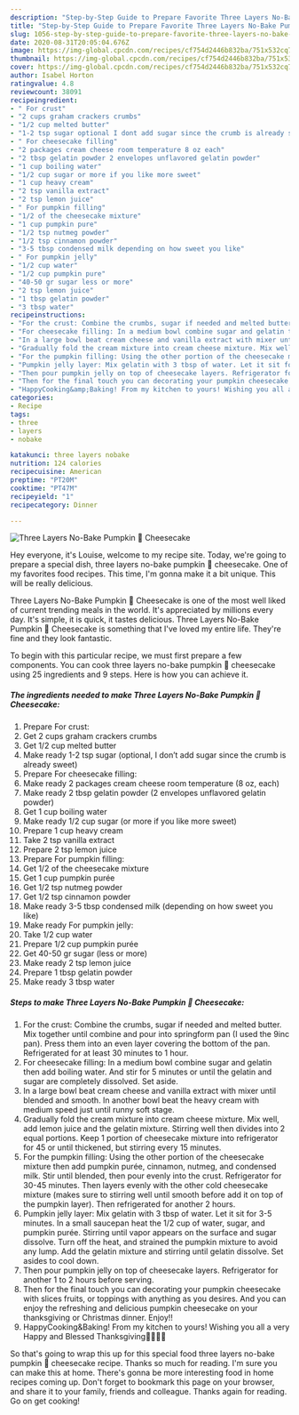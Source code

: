 ```yaml
---
description: "Step-by-Step Guide to Prepare Favorite Three Layers No-Bake Pumpkin 🎃 Cheesecake"
title: "Step-by-Step Guide to Prepare Favorite Three Layers No-Bake Pumpkin 🎃 Cheesecake"
slug: 1056-step-by-step-guide-to-prepare-favorite-three-layers-no-bake-pumpkin-cheesecake
date: 2020-08-31T20:05:04.676Z
image: https://img-global.cpcdn.com/recipes/cf754d2446b832ba/751x532cq70/three-layers-no-bake-pumpkin-🎃-cheesecake-recipe-main-photo.jpg
thumbnail: https://img-global.cpcdn.com/recipes/cf754d2446b832ba/751x532cq70/three-layers-no-bake-pumpkin-🎃-cheesecake-recipe-main-photo.jpg
cover: https://img-global.cpcdn.com/recipes/cf754d2446b832ba/751x532cq70/three-layers-no-bake-pumpkin-🎃-cheesecake-recipe-main-photo.jpg
author: Isabel Horton
ratingvalue: 4.8
reviewcount: 38091
recipeingredient:
- " For crust"
- "2 cups graham crackers crumbs"
- "1/2 cup melted butter"
- "1-2 tsp sugar optional I dont add sugar since the crumb is already sweet"
- " For cheesecake filling"
- "2 packages cream cheese room temperature 8 oz each"
- "2 tbsp gelatin powder 2 envelopes unflavored gelatin powder"
- "1 cup boiling water"
- "1/2 cup sugar or more if you like more sweet"
- "1 cup heavy cream"
- "2 tsp vanilla extract"
- "2 tsp lemon juice"
- " For pumpkin filling"
- "1/2 of the cheesecake mixture"
- "1 cup pumpkin pure"
- "1/2 tsp nutmeg powder"
- "1/2 tsp cinnamon powder"
- "3-5 tbsp condensed milk depending on how sweet you like"
- " For pumpkin jelly"
- "1/2 cup water"
- "1/2 cup pumpkin pure"
- "40-50 gr sugar less or more"
- "2 tsp lemon juice"
- "1 tbsp gelatin powder"
- "3 tbsp water"
recipeinstructions:
- "For the crust: Combine the crumbs, sugar if needed and melted butter. Mix together until combine and pour into springform pan (I used the 9inc pan). Press them into an even layer covering the bottom of the pan. Refrigerated for at least 30 minutes to 1 hour."
- "For cheesecake filling: In a medium bowl combine sugar and gelatin then add boiling water. And stir for 5 minutes or until the gelatin and sugar are completely dissolved. Set aside."
- "In a large bowl beat cream cheese and vanilla extract with mixer until blended and smooth. In another bowl beat the heavy cream with medium speed just until runny soft stage."
- "Gradually fold the cream mixture into cream cheese mixture. Mix well, add lemon juice and the gelatin mixture. Stirring well then divides into 2 equal portions. Keep 1 portion of cheesecake mixture into refrigerator for 45 or until thickened, but stirring every 15 minutes."
- "For the pumpkin filling: Using the other portion of the cheesecake mixture then add pumpkin purée, cinnamon, nutmeg, and condensed milk. Stir until blended, then pour evenly into the crust. Refrigerator for 30-45 minutes. Then layers evenly with the other cold cheesecake mixture (makes sure to stirring well until smooth before add it on top of the pumpkin layer). Then refrigerated for another 2 hours."
- "Pumpkin jelly layer: Mix gelatin with 3 tbsp of water. Let it sit for 3-5 minutes. In a small saucepan heat the 1/2 cup of water, sugar, and pumpkin purée. Stirring until vapor appears on the surface and sugar dissolve. Turn off the heat, and strained the pumpkin mixture to avoid any lump. Add the gelatin mixture and stirring until gelatin dissolve. Set asides to cool down."
- "Then pour pumpkin jelly on top of cheesecake layers. Refrigerator for another 1 to 2 hours before serving."
- "Then for the final touch you can decorating your pumpkin cheesecake with slices fruits, or toppings with anything as you desires. And you can enjoy the refreshing and delicious pumpkin cheesecake on your thanksgiving or Christmas dinner. Enjoy!!"
- "HappyCooking&amp;Baking! From my kitchen to yours! Wishing you all a very Happy and Blessed Thanksgiving🍁🍂🧡🎃"
categories:
- Recipe
tags:
- three
- layers
- nobake

katakunci: three layers nobake 
nutrition: 124 calories
recipecuisine: American
preptime: "PT20M"
cooktime: "PT47M"
recipeyield: "1"
recipecategory: Dinner

---
```



![Three Layers No-Bake Pumpkin 🎃 Cheesecake](https://img-global.cpcdn.com/recipes/cf754d2446b832ba/751x532cq70/three-layers-no-bake-pumpkin-🎃-cheesecake-recipe-main-photo.jpg)

Hey everyone, it's Louise, welcome to my recipe site. Today, we're going to prepare a special dish, three layers no-bake pumpkin 🎃 cheesecake. One of my favorites food recipes. This time, I'm gonna make it a bit unique. This will be really delicious.

Three Layers No-Bake Pumpkin 🎃 Cheesecake is one of the most well liked of current trending meals in the world. It's appreciated by millions every day. It's simple, it is quick, it tastes delicious. Three Layers No-Bake Pumpkin 🎃 Cheesecake is something that I've loved my entire life. They're fine and they look fantastic.




To begin with this particular recipe, we must first prepare a few components. You can cook three layers no-bake pumpkin 🎃 cheesecake using 25 ingredients and 9 steps. Here is how you can achieve it.

<!--inarticleads1-->

##### The ingredients needed to make Three Layers No-Bake Pumpkin 🎃 Cheesecake:

1. Prepare  For crust:
1. Get 2 cups graham crackers crumbs
1. Get 1/2 cup melted butter
1. Make ready 1-2 tsp sugar (optional, I don’t add sugar since the crumb is already sweet)
1. Prepare  For cheesecake filling:
1. Make ready 2 packages cream cheese room temperature (8 oz, each)
1. Make ready 2 tbsp gelatin powder (2 envelopes unflavored gelatin powder)
1. Get 1 cup boiling water
1. Make ready 1/2 cup sugar (or more if you like more sweet)
1. Prepare 1 cup heavy cream
1. Take 2 tsp vanilla extract
1. Prepare 2 tsp lemon juice
1. Prepare  For pumpkin filling:
1. Get 1/2 of the cheesecake mixture
1. Get 1 cup pumpkin purée
1. Get 1/2 tsp nutmeg powder
1. Get 1/2 tsp cinnamon powder
1. Make ready 3-5 tbsp condensed milk (depending on how sweet you like)
1. Make ready  For pumpkin jelly:
1. Take 1/2 cup water
1. Prepare 1/2 cup pumpkin purée
1. Get 40-50 gr sugar (less or more)
1. Make ready 2 tsp lemon juice
1. Prepare 1 tbsp gelatin powder
1. Make ready 3 tbsp water




<!--inarticleads2-->

##### Steps to make Three Layers No-Bake Pumpkin 🎃 Cheesecake:

1. For the crust: Combine the crumbs, sugar if needed and melted butter. Mix together until combine and pour into springform pan (I used the 9inc pan). Press them into an even layer covering the bottom of the pan. Refrigerated for at least 30 minutes to 1 hour.
1. For cheesecake filling: In a medium bowl combine sugar and gelatin then add boiling water. And stir for 5 minutes or until the gelatin and sugar are completely dissolved. Set aside.
1. In a large bowl beat cream cheese and vanilla extract with mixer until blended and smooth. In another bowl beat the heavy cream with medium speed just until runny soft stage.
1. Gradually fold the cream mixture into cream cheese mixture. Mix well, add lemon juice and the gelatin mixture. Stirring well then divides into 2 equal portions. Keep 1 portion of cheesecake mixture into refrigerator for 45 or until thickened, but stirring every 15 minutes.
1. For the pumpkin filling: Using the other portion of the cheesecake mixture then add pumpkin purée, cinnamon, nutmeg, and condensed milk. Stir until blended, then pour evenly into the crust. Refrigerator for 30-45 minutes. Then layers evenly with the other cold cheesecake mixture (makes sure to stirring well until smooth before add it on top of the pumpkin layer). Then refrigerated for another 2 hours.
1. Pumpkin jelly layer: Mix gelatin with 3 tbsp of water. Let it sit for 3-5 minutes. In a small saucepan heat the 1/2 cup of water, sugar, and pumpkin purée. Stirring until vapor appears on the surface and sugar dissolve. Turn off the heat, and strained the pumpkin mixture to avoid any lump. Add the gelatin mixture and stirring until gelatin dissolve. Set asides to cool down.
1. Then pour pumpkin jelly on top of cheesecake layers. Refrigerator for another 1 to 2 hours before serving.
1. Then for the final touch you can decorating your pumpkin cheesecake with slices fruits, or toppings with anything as you desires. And you can enjoy the refreshing and delicious pumpkin cheesecake on your thanksgiving or Christmas dinner. Enjoy!!
1. HappyCooking&amp;Baking! From my kitchen to yours! Wishing you all a very Happy and Blessed Thanksgiving🍁🍂🧡🎃




So that's going to wrap this up for this special food three layers no-bake pumpkin 🎃 cheesecake recipe. Thanks so much for reading. I'm sure you can make this at home. There's gonna be more interesting food in home recipes coming up. Don't forget to bookmark this page on your browser, and share it to your family, friends and colleague. Thanks again for reading. Go on get cooking!
